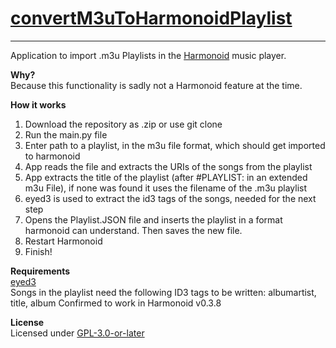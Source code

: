 # [convertM3uToHarmonoidPlaylist](https://github.com/ken-der-guru/convertM3uToHarmonoidPlaylist#convertm3utoharmonoidplaylist)
___

Application to import .m3u Playlists in the [Harmonoid](https://github.com/harmonoid/harmonoid) music player.

**Why?**\
Because this functionality is sadly not a Harmonoid feature at the time.

**How it works**
1. Download the repository as .zip or use git clone
2. Run the main.py file 
3. Enter path to a playlist, in the m3u file format, which should get imported to harmonoid
4. App reads the file and extracts the URIs of the songs from the playlist
5. App extracts the title of the playlist (after #PLAYLIST: in an extended m3u File), if none was found it uses the filename of the .m3u playlist
6. eyed3 is used to extract the id3 tags of the songs, needed for the next step
7. Opens the Playlist.JSON file and inserts the playlist in a format harmonoid can understand. Then saves the new file.
8. Restart Harmonoid
9. Finish!

**Requirements**\
[eyed3](https://eyed3.readthedocs.io/en/latest/)\
Songs in the playlist need the following ID3 tags to be written: albumartist, title, album
Confirmed to work in Harmonoid v0.3.8

**License**\
Licensed under [GPL-3.0-or-later](LICENSE.txt)
